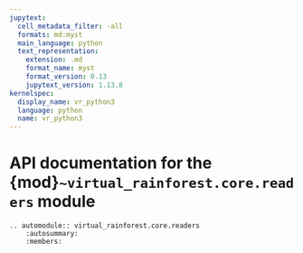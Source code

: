 ```yaml
---
jupytext:
  cell_metadata_filter: -all
  formats: md:myst
  main_language: python
  text_representation:
    extension: .md
    format_name: myst
    format_version: 0.13
    jupytext_version: 1.13.8
kernelspec:
  display_name: vr_python3
  language: python
  name: vr_python3
---
```


# API documentation for the {mod}`~virtual_rainforest.core.readers` module

```{eval-rst}
.. automodule:: virtual_rainforest.core.readers
    :autosummary:
    :members:
```
